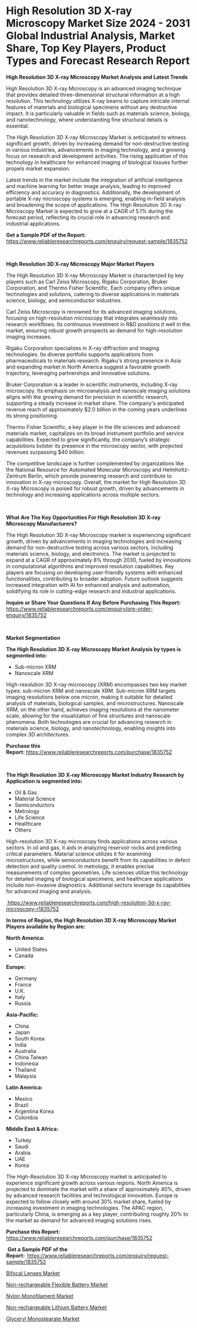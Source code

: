 <p><h1>High Resolution 3D X-ray Microscopy Market Size 2024 - 2031 Global Industrial Analysis, Market Share, Top Key Players, Product Types and Forecast Research Report</h1></p><p><strong>High Resolution 3D X-ray Microscopy Market Analysis and Latest Trends</strong></p>
<p><p>High Resolution 3D X-ray Microscopy is an advanced imaging technique that provides detailed three-dimensional structural information at a high resolution. This technology utilizes X-ray beams to capture intricate internal features of materials and biological specimens without any destructive impact. It is particularly valuable in fields such as materials science, biology, and nanotechnology, where understanding fine structural details is essential.</p><p>The High Resolution 3D X-ray Microscopy Market is anticipated to witness significant growth, driven by increasing demand for non-destructive testing in various industries, advancements in imaging technology, and a growing focus on research and development activities. The rising application of this technology in healthcare for enhanced imaging of biological tissues further propels market expansion. </p><p>Latest trends in the market include the integration of artificial intelligence and machine learning for better image analysis, leading to improved efficiency and accuracy in diagnostics. Additionally, the development of portable X-ray microscopy systems is emerging, enabling in-field analysis and broadening the scope of applications. The High Resolution 3D X-ray Microscopy Market is expected to grow at a CAGR of 5.1% during the forecast period, reflecting its crucial role in advancing research and industrial applications.</p></p>
<p><strong>Get a Sample PDF of the Report:&nbsp;</strong> <a href="https://www.reliableresearchreports.com/enquiry/request-sample/1835752?utm_campaign=112&utm_medium=2&utm_source=Github&utm_content=ia&utm_term=16102024&utm_id=high-resolution-3d-x-ray-microscopy">https://www.reliableresearchreports.com/enquiry/request-sample/1835752</a></p>
<p>&nbsp;</p>
<p><strong>High Resolution 3D X-ray Microscopy Major Market Players</strong></p>
<p><p>The High Resolution 3D X-ray Microscopy Market is characterized by key players such as Carl Zeiss Microscopy, Rigaku Corporation, Bruker Corporation, and Thermo Fisher Scientific. Each company offers unique technologies and solutions, catering to diverse applications in materials science, biology, and semiconductor industries.</p><p>Carl Zeiss Microscopy is renowned for its advanced imaging solutions, focusing on high-resolution microscopy that integrates seamlessly into research workflows. Its continuous investment in R&D positions it well in the market, ensuring robust growth prospects as demand for high-resolution imaging increases.</p><p>Rigaku Corporation specializes in X-ray diffraction and imaging technologies. Its diverse portfolio supports applications from pharmaceuticals to materials research. Rigaku's strong presence in Asia and expanding market in North America suggest a favorable growth trajectory, leveraging partnerships and innovative solutions.</p><p>Bruker Corporation is a leader in scientific instruments, including X-ray microscopy. Its emphasis on microanalysis and nanoscale imaging solutions aligns with the growing demand for precision in scientific research, supporting a steady increase in market share. The company's anticipated revenue reach of approximately $2.0 billion in the coming years underlines its strong positioning.</p><p>Thermo Fisher Scientific, a key player in the life sciences and advanced materials market, capitalizes on its broad instrument portfolio and service capabilities. Expected to grow significantly, the company’s strategic acquisitions bolster its presence in the microscopy sector, with projected revenues surpassing $40 billion.</p><p>The competitive landscape is further complemented by organizations like the National Resource for Automated Molecular Microscopy and Helmholtz-Zentrum Berlin, which provide pioneering research and contribute to innovation in X-ray microscopy. Overall, the market for High Resolution 3D X-ray Microscopy is poised for robust growth, driven by advancements in technology and increasing applications across multiple sectors.</p></p>
<p>&nbsp;</p>
<p><strong>What Are The Key Opportunities For High Resolution 3D X-ray Microscopy Manufacturers?</strong></p>
<p><p>The High Resolution 3D X-ray Microscopy market is experiencing significant growth, driven by advancements in imaging technologies and increasing demand for non-destructive testing across various sectors, including materials science, biology, and electronics. The market is projected to expand at a CAGR of approximately 8% through 2030, fueled by innovations in computational algorithms and improved resolution capabilities. Key players are focusing on developing user-friendly systems with enhanced functionalities, contributing to broader adoption. Future outlook suggests increased integration with AI for enhanced analysis and automation, solidifying its role in cutting-edge research and industrial applications.</p></p>
<p><strong>Inquire or Share Your Questions If Any Before Purchasing This Report:</strong> <a href="https://www.reliableresearchreports.com/enquiry/pre-order-enquiry/1835752?utm_campaign=112&utm_medium=2&utm_source=Github&utm_content=ia&utm_term=16102024&utm_id=high-resolution-3d-x-ray-microscopy">https://www.reliableresearchreports.com/enquiry/pre-order-enquiry/1835752</a></p>
<p>&nbsp;</p>
<p><strong>Market Segmentation</strong></p>
<p><strong>The High Resolution 3D X-ray Microscopy Market Analysis by types is segmented into:</strong></p>
<p><ul><li>Sub-micron XRM</li><li>Nanoscale XRM</li></ul></p>
<p><p>High-resolution 3D X-ray microscopy (XRM) encompasses two key market types: sub-micron XRM and nanoscale XRM. Sub-micron XRM targets imaging resolutions below one micron, making it suitable for detailed analysis of materials, biological samples, and microstructures. Nanoscale XRM, on the other hand, achieves imaging resolutions at the nanometer scale, allowing for the visualization of fine structures and nanoscale phenomena. Both technologies are crucial for advancing research in materials science, biology, and nanotechnology, enabling insights into complex 3D architectures.</p></p>
<p><strong>Purchase this Report:&nbsp;</strong><a href="https://www.reliableresearchreports.com/purchase/1835752?utm_campaign=112&utm_medium=2&utm_source=Github&utm_content=ia&utm_term=16102024&utm_id=high-resolution-3d-x-ray-microscopy">https://www.reliableresearchreports.com/purchase/1835752</a></p>
<p>&nbsp;</p>
<p><strong>The High Resolution 3D X-ray Microscopy Market Industry Research by Application is segmented into:</strong></p>
<p><ul><li>Oil & Gas</li><li>Material Science</li><li>Semiconductors</li><li>Metrology</li><li>Life Science</li><li>Healthcare</li><li>Others</li></ul></p>
<p><p>High-resolution 3D X-ray microscopy finds applications across various sectors. In oil and gas, it aids in analyzing reservoir rocks and predicting critical parameters. Material science utilizes it for examining microstructures, while semiconductors benefit from its capabilities in defect detection and quality control. In metrology, it enables precise measurements of complex geometries. Life sciences utilize this technology for detailed imaging of biological specimens, and healthcare applications include non-invasive diagnostics. Additional sectors leverage its capabilities for advanced imaging and analysis.</p></p>
<p><a href="https://www.reliableresearchreports.com/high-resolution-3d-x-ray-microscopy-r1835752?utm_campaign=112&utm_medium=2&utm_source=Github&utm_content=ia&utm_term=16102024&utm_id=high-resolution-3d-x-ray-microscopy">&nbsp;https://www.reliableresearchreports.com/high-resolution-3d-x-ray-microscopy-r1835752</a></p>
<p><strong>In terms of Region, the High Resolution 3D X-ray Microscopy Market Players available by Region are:</strong></p>
<p>
    <p> <strong> North America: </strong>
        <ul>
            <li>United States</li>
            <li>Canada</li>
        </ul>
        </p> 
    <p> <strong> Europe: </strong>
        <ul>
            <li>Germany</li>
            <li>France</li>
            <li>U.K.</li>
            <li>Italy</li>
            <li>Russia</li>
        </ul>
        </p> 
    <p> <strong> Asia-Pacific: </strong>
        <ul>
            <li>China</li>
            <li>Japan</li>
            <li>South Korea</li>
            <li>India</li>
            <li>Australia</li>
            <li>China Taiwan</li>
            <li>Indonesia</li>
            <li>Thailand</li>
            <li>Malaysia</li>
        </ul>
        </p> 
    <p> <strong> Latin America: </strong>
        <ul>
            <li>Mexico</li>
            <li>Brazil</li>
            <li>Argentina Korea</li>
            <li>Colombia</li>
        </ul>
        </p> 
    <p> <strong> Middle East & Africa: </strong>
        <ul>
            <li>Turkey</li>
            <li>Saudi</li>
            <li>Arabia</li>
            <li>UAE</li>
            <li>Korea</li>
        </ul>
    </p>
    </p>
<p><p>The High-Resolution 3D X-ray Microscopy market is anticipated to experience significant growth across various regions. North America is projected to dominate the market with a share of approximately 40%, driven by advanced research facilities and technological innovation. Europe is expected to follow closely with around 30% market share, fueled by increasing investment in imaging technologies. The APAC region, particularly China, is emerging as a key player, contributing roughly 20% to the market as demand for advanced imaging solutions rises.</p></p>
<p><strong>Purchase this Report: </strong><a href="https://www.reliableresearchreports.com/purchase/1835752?utm_campaign=112&utm_medium=2&utm_source=Github&utm_content=ia&utm_term=16102024&utm_id=high-resolution-3d-x-ray-microscopy">https://www.reliableresearchreports.com/purchase/1835752</a></p>
<p>&nbsp;<strong>Get a Sample PDF of the Report:&nbsp;&nbsp;</strong><a href="https://www.reliableresearchreports.com/enquiry/request-sample/1835752?utm_campaign=112&utm_medium=2&utm_source=Github&utm_content=ia&utm_term=16102024&utm_id=high-resolution-3d-x-ray-microscopy">https://www.reliableresearchreports.com/enquiry/request-sample/1835752</a></p>
<p><strong></strong></p>
<p><p><a href="https://www.linkedin.com/pulse/bifocal-lenses-value-chain-analysis-from-raw-materials-end-user-wdhac?utm_campaign=112&utm_medium=2&utm_source=Github&utm_content=ia&utm_term=16102024&utm_id=high-resolution-3d-x-ray-microscopy">Bifocal Lenses Market</a></p><p><a href="https://github.com/poppeotabedvo5/Market-Research-Report-List-1/blob/main/non-rechargeable-flexible-battery-market.md?utm_campaign=112&utm_medium=2&utm_source=Github&utm_content=ia&utm_term=16102024&utm_id=high-resolution-3d-x-ray-microscopy">Non-rechargeable Flexible Battery Market</a></p><p><a href="https://www.linkedin.com/pulse/nylon-monofilament-market-global-regional-analysis-focus-yxvhc?utm_campaign=112&utm_medium=2&utm_source=Github&utm_content=ia&utm_term=16102024&utm_id=high-resolution-3d-x-ray-microscopy">Nylon Monofilament Market</a></p><p><a href="https://github.com/inouyeaowaugh3/Market-Research-Report-List-1/blob/main/non-rechargeable-lithium-battery-market.md?utm_campaign=112&utm_medium=2&utm_source=Github&utm_content=ia&utm_term=16102024&utm_id=high-resolution-3d-x-ray-microscopy">Non-rechargeable Lithium Battery Market</a></p><p><a href="https://www.linkedin.com/pulse/navigating-global-glyceryl-monostearate-market-landscape-trends-e2snc?utm_campaign=112&utm_medium=2&utm_source=Github&utm_content=ia&utm_term=16102024&utm_id=high-resolution-3d-x-ray-microscopy">Glyceryl Monostearate Market</a></p></p>